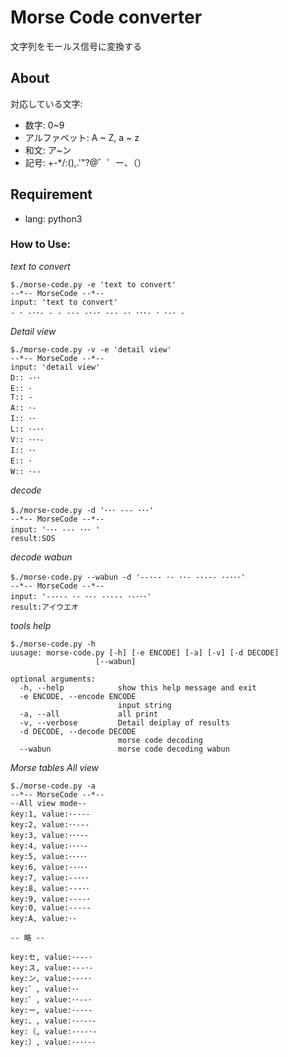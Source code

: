 # Morse Code converter
文字列をモールス信号に変換する

## About
対応している文字: 
- 数字: 0~9
- アルファベット: A ~ Z, a ~ z
- 和文: ア~ン
- 記号: +-*/:(),.'"?@゛゜ー、（）

## Requirement
- lang: python3

### How to Use:
  *text to convert*
  ```
  $./morse-code.py -e 'text to convert'
  --*-- MorseCode --*--
  input: 'text to convert'
  - ･ -･･- - - --- -･-･ --- -･ ･･･- ･ ･-･ -
  ```
  *Detail view*
  ```
  $./morse-code.py -v -e 'detail view'
  --*-- MorseCode --*--
  input: 'detail view'
  D:: -･･
  E:: ･
  T:: -
  A:: ･-
  I:: ･･
  L:: ･-･･
  V:: ･･･-
  I:: ･･
  E:: ･
  W:: ･--
  ```
  *decode*
  ```
  $./morse-code.py -d '･･･ --- ･･･'
  --*-- MorseCode --*--
  input: '･･･ --- ･･･ '
  result:SOS
  ```
  *decode wabun*
  ```
  $./morse-code.py --wabun -d '--･-- ･- ･･- -･--- ･-･･･'
  --*-- MorseCode --*--
  input: '--･-- ･- ･･- -･--- ･-･･･'
  result:アイウエオ
  ```
  *tools help*
  ```
  $./morse-code.py -h
  uusage: morse-code.py [-h] [-e ENCODE] [-a] [-v] [-d DECODE]
                     [--wabun]

  optional arguments:
    -h, --help            show this help message and exit
    -e ENCODE, --encode ENCODE
                          input string
    -a, --all             all print
    -v, --verbose         Detail deiplay of results
    -d DECODE, --decode DECODE
                          morse code decoding
    --wabun               morse code decoding wabun

  ```
  *Morse tables All view*
  ```
  $./morse-code.py -a
  --*-- MorseCode --*--
  --All view mode--
  key:1, value:･----
  key:2, value:･･---
  key:3, value:･･･--
  key:4, value:････-
  key:5, value:･････
  key:6, value:-････
  key:7, value:--･･･
  key:8, value:---･･
  key:9, value:----･
  key:0, value:-----
  key:A, value:･-
  
  -- 略 --
  
  key:セ, value:･---･
  key:ス, value:---･-
  key:ン, value:･-･-･
  key:゛, value:･･
  key:゜, value:･･--･
  key:ー, value:･--･-
  key:、, value:･-･-･-
  key:（, value:-･--･-
  key:）, value:･-･･-･
  ```
